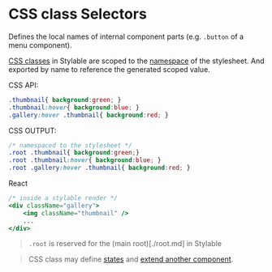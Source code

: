# CSS class Selectors

Defines the local names of internal component parts (e.g. `.button` of a menu component).

[CSS classes](https://developer.mozilla.org/en-US/docs/Web/CSS/Class_selectors) in Stylable are scoped to the [namespace](./namespace.md) of the stylesheet. And exported by name to reference the generated scoped value.

CSS API:
```css
.thumbnail{ background:green; }
.thumbnail:hover{ background:blue; }
.gallery:hover .thumbnail{ background:red; }
```

CSS OUTPUT:
```css
/* namespaced to the stylesheet */
.root .thumbnail{ background:green;}
.root .thumbnail:hover{ background:blue; }
.root .gallery:hover .thumbnail{ background:red; }
```

React
```jsx
/* inside a stylable render */
<div className="gallery">
    <img className="thumbnail" />
    ...
</div>
```

> `.root` is reserved for the (main root)[./root.md] in Stylable

> CSS class may define [states](./pseudo-classes) and [extend another component](./extend-stylesheet.md).
